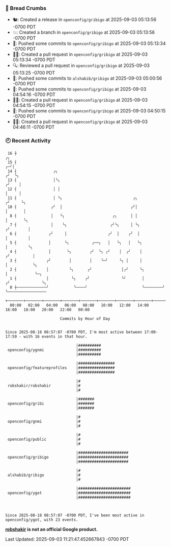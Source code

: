 ### 🍞 Bread Crumbs

 * 🐿: Created a release in `openconfig/gribigo` at 2025-09-03 05:13:56 -0700 PDT
 * 💥: Created a branch in `openconfig/gribigo` at 2025-09-03 05:13:56 -0700 PDT
 * 🚢: Pushed some commits to `openconfig/gribigo` at 2025-09-03 05:13:34 -0700 PDT
 * ✍🏼: Created a pull request in `openconfig/gribigo` at 2025-09-03 05:13:34 -0700 PDT
 * 🔍: Reviewed a pull request in  `openconfig/gribigo` at 2025-09-03 05:13:25 -0700 PDT
 * 🚢: Pushed some commits to `alshabib/gribigo` at 2025-09-03 05:00:56 -0700 PDT
 * 🚢: Pushed some commits to `openconfig/gribigo` at 2025-09-03 04:54:16 -0700 PDT
 * ✍🏼: Created a pull request in `openconfig/gribigo` at 2025-09-03 04:54:15 -0700 PDT
 * 🚢: Pushed some commits to `openconfig/gribigo` at 2025-09-03 04:50:15 -0700 PDT
 * ✍🏼: Created a pull request in `openconfig/gribigo` at 2025-09-03 04:46:11 -0700 PDT

### 🕘 Recent Activity
```
 16 ┼                                                                        ╭╮
 15 ┤                                                                      ╭─╯│
 14 ┤                ╭╮                                                   ╭╯  ╰╮
 13 ┤                │╰╮                                                 ╭╯    │
 12 ┤                │ │                                                 │     │
 11 ┤                │ ╰╮                               ╭╮              ╭╯     ╰╮
 10 ┤               ╭╯  │                              ╭╯│              │       │
  8 ┤               │   ╰╮                     ╭╮      │ │              │       ╰╮
  7 ┤               │    ╰╮                   ╭╯╰╮     │ ╰╮            ╭╯        │
  6 ┤              ╭╯     │                  ╭╯  │    ╭╯  │            │         │
  5 ┤              │      ╰╮          ╭──╮   │   ╰╮   │   ╰╮           │         ╰╮
  4 ┤              │       ╰╮        ╭╯  ╰╮ ╭╯    │  ╭╯    │          ╭╯          │
  3 ┤             ╭╯        │        │    ╰─╯     ╰╮ │     │          │           ╰╮
  2 ┤             │         ╰╮      ╭╯             │╭╯     ╰╮         │            ╰─╮
  1 ┤             │          ╰╮    ╭╯              ╰╯       │        ╭╯              ╰╮
  0 ┼─────────────╯           ╰────╯                        ╰────────╯                ╰─────────────────
    +───────+───────+───────+───────+───────+───────+───────+───────+───────+───────+───────+───────+────
  00:00   02:00   04:00   06:00   08:00   10:00   12:00   14:00   16:00   18:00   20:00   22:00   00:00   

						Commits by Hour of Day


Since 2025-08-18 08:57:07 -0700 PDT, I'm most active between 17:00-17:59 - with 16 events in that hour.

```



```
                               |##########
 openconfig/ygnmi              |##########
                               |##########

                               |################
 openconfig/featureprofiles    |################
                               |################

                               |#
 robshakir/robshakir           |#
                               |#

                               |#######
 openconfig/gribi              |#######
                               |#######

                               |#
 openconfig/gnmi               |#
                               |#

                               |#
 openconfig/public             |#
                               |#

                               |######################
 openconfig/gribigo            |######################
                               |######################

                               |#
 alshabib/gribigo              |#
                               |#

                               |#######################
 openconfig/ygot               |#######################
                               |#######################



Since 2025-08-18 08:57:07 -0700 PDT, I've been most active in openconfig/ygot, with 23 events.

```
**[robshakir](mailto:robjs@google.com) is not an official Google product.**  


Last Updated: 2025-09-03 11:21:47.452667843 -0700 PDT
